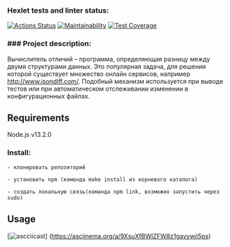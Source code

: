 ### Hexlet tests and linter status:
[![Actions Status](https://github.com/Mari-Krukovskaya/frontend-project-46/workflows/hexlet-check/badge.svg)](https://github.com/Mari-Krukovskaya/frontend-project-46/actions)
[![Maintainability](https://api.codeclimate.com/v1/badges/2839508087676ed3a3f7/maintainability)](https://codeclimate.com/github/Mari-Krukovskaya/frontend-project-46/maintainability)
[![Test Coverage](https://api.codeclimate.com/v1/badges/2839508087676ed3a3f7/test_coverage)](https://codeclimate.com/github/Mari-Krukovskaya/frontend-project-46/test_coverage)

### ### Project description:
Вычислитель отличий – программа, определяющая разницу между двумя структурами данных. Это популярная задача, для решения которой существует множество онлайн сервисов, например http://www.jsondiff.com/. Подобный механизм используется при выводе тестов или при автоматическом отслеживании изменении в конфигурационных файлах.

## Requirements
 Node.js v13.2.0

 ### Install:
```
- клонировать репозиторий 

- установить npm (команда make install из корневого каталога)

- cоздать локальную связь(команда npm link, возможно запустить через sudo)
```
## Usage

[![ascciicast]( https://asciinema.org/a/9XsuXfBWIZFW8z1gavywii5ps.svg)] (https://asciinema.org/a/9XsuXfBWIZFW8z1gavywii5ps)
